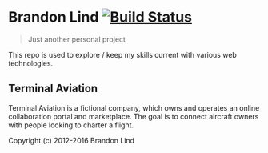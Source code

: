 # Brandon Lind [![Build Status](https://travis-ci.org/ripvanbl/venture-aviation.svg?branch=master)](https://travis-ci.org/ripvanbl/venture-aviation)

> Just another personal project

This repo is used to explore / keep my skills current with various web technologies.

## Terminal Aviation
Terminal Aviation is a fictional company, which owns and operates an online collaboration portal and marketplace. The goal is to connect aircraft owners with people looking to charter a flight.

Copyright (c) 2012-2016 Brandon Lind
  
